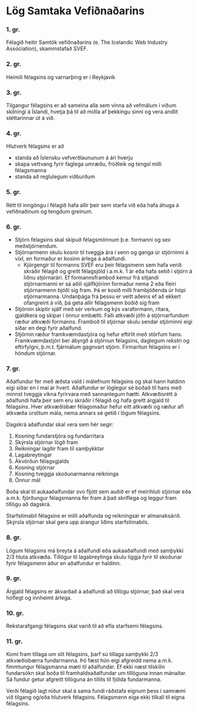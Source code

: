 # Lög Samtaka Vefiðnaðarins

### 1. gr.
Félagið heitir Samtök vefiðnaðarins (e. The Icelandic Web Industry Association), skammstafað SVEF.

### 2. gr.
Heimili félagsins og varnarþing er í Reykjavík

### 3. gr.
Tilgangur félagsins er að sameina alla sem vinna að vefmálum í víðum skilningi á Íslandi, hvetja þá til að miðla af þekkingu sinni og vera andlit stéttarinnar út á við.

### 4. gr.
Hlutverk félagsins er að
- standa að Íslensku vefverðlaununum á ári hverju
- skapa vettvang fyrir faglega umræðu, fróðleik og tengsl milli félagsmanna
- standa að reglulegum viðburðum

### 5. gr.
Rétt til inngöngu í félagið hafa allir þeir sem starfa við eða hafa áhuga á vefiðnaðinum og tengdum greinum.

### 6. gr.
- Stjórn félagsins skal skipuð félagsmönnum þ.e. formanni og sex meðstjórnendum.
- Stjórnarmenn skulu kosnir til tveggja ára í senn og ganga úr stjórninni á víxl, en formaður er kosinn árlega á aðalfundi.
  - Kjörgengir til formanns SVEF eru þeir félagsmenn sem hafa verið skráðir félagið og greitt félagsjöld í  a.m.k. 1 ár eða hafa setið í stjórn á liðnu stjórnarári. Ef formannsframboð kemur frá sitjandi stjórnarmanni er sá aðili sjálfkjörinn formaður nema 2  eða fleiri stjórnarmenn bjóði sig fram. Þá er kosið milli frambjóðenda úr hópi stjórnarmanna. Undanþága frá þessu er veitt aðeins ef að ekkert ofangreint á við, þá geta allir félagsmenn boðið sig fram
- Stjórnin skiptir sjálf með sér verkum og kýs varaformann, ritara, gjaldkera og skipar í önnur embætti. Falli atkvæði jöfn á stjórnarfundum ræður atkvæði formanns. Framboð til stjórnar skulu sendar stjórninni eigi síðar en degi fyrir aðalfund.
- Stjórnin ræður framkvæmdastjóra og hefur eftirlit með störfum hans. Framkvæmdastjóri ber ábyrgð á stjórnun félagsins, daglegum rekstri og eftirfylgni, þ.m.t. fjármálum gagnvart stjórn. Firmaritun félagsins er í höndum stjórnar.

### 7. gr.
Aðalfundur fer með æðsta vald í málefnum félagsins og skal hann haldinn eigi síðar en í maí ár hvert. Aðalfundur er löglegur sé boðað til hans með minnst tveggja vikna fyrirvara með sannanlegum hætti. Atkvæðisrétt á aðalfundi hafa þeir sem eru skráðir í félagið og hafa greitt árgjald til félagsins. Hver atkvæðisbær félagsmaður hefur eitt atkvæði og ræður afl atkvæða úrslitum mála, nema annars sé getið í lögum félagsins.

Dagskrá aðalfundar skal vera sem hér segir:
  1.  Kosning fundarstjóra og fundarritara
  2.  Skýrsla stjórnar lögð fram
  3.  Reikningar lagðir fram til samþykktar
  4.  Lagabreytingar
  5.  Ákvörðun félagsgjalds
  6.  Kosning stjórnar
  7.  Kosning tveggja skoðunarmanna reikninga
  8.  Önnur mál

Boða skal til aukaaðalfundar svo fljótt sem auðið er ef meirihluti stjórnar eða a.m.k. fjórðungur félagsmanna fer fram á það skriflega og leggur fram tillögu að dagskrá.

Starfstímabil félagsins er milli aðalfunda og reikningsár er almanaksárið. Skýrsla stjórnar skal gera upp árangur liðins starfstímabils.

### 8. gr.
Lögum félagsins má breyta á aðalfundi eða aukaaðalfundi með samþykki 2/3 hluta atkvæða. Tillögur til lagabreytinga skulu liggja fyrir til skoðunar fyrir félagsmenn áður en aðalfundur er haldinn.

### 9. gr.
Árgjald félagsins er ákvarðað á aðalfundi að tillögu stjórnar, það skal vera hóflegt og innheimt árlega.

### 10. gr.
Rekstarafgangi félagsins skal varið til að efla starfsemi félagsins.

### 11. gr.
Komi fram tillaga um slit félagsins, þarf sú tillaga samþykki 2/3 atkvæðisbærra fundarmanna. Þó fæst hún eigi afgreidd nema a.m.k. fimmtungur félagsmanna mæti til aðalfundar. Ef ekki næst tilskilin fundarsókn skal boða til framhaldsaðalfundar um tillöguna innan mánaðar. Sá fundur getur afgreitt tillöguna án tillits til fjölda fundarmanna.

Verði félagið lagt niður skal á sama fundi ráðstafa eignum þess í samræmi við tilgang og/eða hlutverk félagsins. Félagsmenn eiga ekki tilkall til eigna félagsins.
